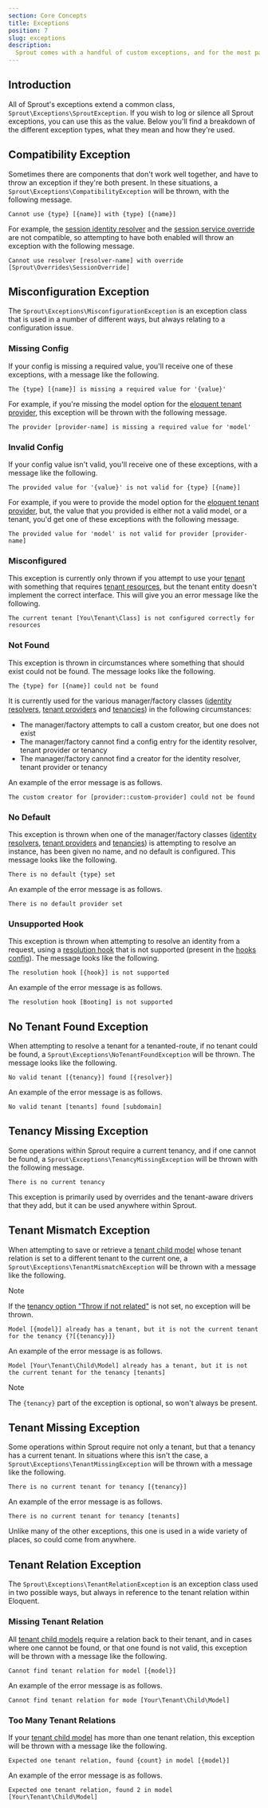 ```yaml
---
section: Core Concepts
title: Exceptions
position: 7
slug: exceptions
description:
  Sprout comes with a handful of custom exceptions, and for the most part, you can identify what's wrong just by the type.
---
```


## Introduction

All of Sprout's exceptions extend a common class, `Sprout\Exceptions\SproutException`.
If you wish to log or silence all Sprout exceptions, you can use this as the value.
Below you'll find a breakdown of the different exception types, what they mean and how they're used.

## Compatibility Exception

Sometimes there are components that don't work well together, and have to throw an exception if they're both present.
In these situations, a `Sprout\Exceptions\CompatibilityException` will be thrown, with the following message.

```text
Cannot use {type} [{name}] with {type} [{name}]
```

For example, the [session identity resolver](session-identity-resolvers) and
the [session service override](session-service-override) are not compatible,
so attempting to have both enabled will throw an exception with the following message.

```text
Cannot use resolver [resolver-name] with override [Sprout\Overrides\SessionOverride]
```

## Misconfiguration Exception

The `Sprout\Exceptions\MisconfigurationException` is an exception class that is used in a number of different ways,
but always relating to a configuration issue.

### Missing Config

If your config is missing a required value, you'll receive one of these exceptions, with a message like the following.

```text
The {type} [{name}] is missing a required value for '{value}'
```

For example,
if you're missing the model option for the [eloquent tenant provider](eloquent-tenant-providers),
this exception will be thrown with the following message.

```text
The provider [provider-name] is missing a required value for 'model'
```

### Invalid Config

If your config value isn't valid, you'll receive one of these exceptions, with a message like the following.

```text
The provided value for '{value}' is not valid for {type} [{name}]
```

For example,
if you were to provide the model option for the [eloquent tenant provider](eloquent-tenant-providers),
but, the value that you provided is either not a valid model, or a tenant,
you'd get one of these exceptions with the following message.

```text
The provided value for 'model' is not valid for provider [provider-name]
```

### Misconfigured

This exception is currently only thrown
if you attempt
to use your [tenant](tenants) with something that requires [tenant resources](tenants#tenants-with-resources),
but the tenant entity doesn't implement the correct interface.
This will give you an error message like the following.

```text
The current tenant [You\Tenant\Class] is not configured correctly for resources
```

### Not Found

This exception is thrown in circumstances where something that should exist could not be found.
The message looks like the following.

```text
The {type} for [{name}] could not be found
```

It is currently used for the various manager/factory classes
([identity resolvers](identity-resolvers), [tenant providers](tenant-providers) and [tenancies](tenancies))
in the following circumstances:

- The manager/factory attempts to call a custom creator, but one does not exist
- The manager/factory cannot find a config entry for the identity resolver, tenant provider or tenancy
- The manager/factory cannot find a creator for the identity resolver, tenant provider or tenancy

An example of the error message is as follows.

```text
The custom creator for [provider::custom-provider] could not be found
```

### No Default

This exception is thrown when one of the manager/factory classes
([identity resolvers](identity-resolvers), [tenant providers](tenant-providers) and [tenancies](tenancies))
is attempting to resolve an instance,
has been given no name, and no default is configured.
This message looks like the following.

```text
There is no default {type} set
```

An example of the error message is as follows.

```text
There is no default provider set
```

### Unsupported Hook

This exception is thrown when attempting to resolve an identity from a request,
using a [resolution hook](resolution-hooks) that is not supported (present in
the [hooks config](configuration#enabled-hooks)).
The message looks like the following.

```text
The resolution hook [{hook}] is not supported
```

An example of the error message is as follows.

```text
The resolution hook [Booting] is not supported
```

## No Tenant Found Exception

When attempting to resolve a tenant for a tenanted-route,
if no tenant could be found, a `Sprout\Exceptions\NoTenantFoundException` will be thrown.
The message looks like the following.

```text
No valid tenant [{tenancy}] found [{resolver}]
```

An example of the error message is as follows.

```text
No valid tenant [tenants] found [subdomain]
```

## Tenancy Missing Exception

Some operations within Sprout require a current tenancy,
and if one cannot be found, a `Sprout\Exceptions\TenancyMissingException` will be thrown with the following message.

```text
There is no current tenancy
```

This exception is primarily used by overrides and the tenant-aware drivers that they add,
but it can be used anywhere within Sprout.

## Tenant Mismatch Exception

When attempting
to save or retrieve a [tenant child model](tenant-child-models)
whose tenant relation is set to a different tenant to the current one,
a `Sprout\Exceptions\TenantMismatchException` will be thrown with a message like the following.

> [!NOTE]
> If the [tenancy option "Throw if not related"](tenancy-options#throw-if-not-related) is not set,
> no exception will be thrown.

```text
Model [{model}] already has a tenant, but it is not the current tenant for the tenancy {?[{tenancy}]}
```

An example of the error message is as follows.

```text
Model [Your\Tenant\Child\Model] already has a tenant, but it is not the current tenant for the tenancy [tenants]
```

> [!NOTE]
> The `{tenancy}` part of the exception is optional, so won't always be present.

## Tenant Missing Exception

Some operations within Sprout require not only a tenant, but that a tenancy has a current tenant.
In situations where this isn't the case, a `Sprout\Exceptions\TenantMissingException` will be thrown with a message like
the following.

```text
There is no current tenant for tenancy [{tenancy}]
```

An example of the error message is as follows.

```text
There is no current tenant for tenancy [tenants]
```

Unlike many of the other exceptions, this one is used in a wide variety of places, so could come from anywhere.

## Tenant Relation Exception

The `Sprout\Exceptions\TenantRelationException` is an exception class used in two possible ways,
but always in reference to the tenant relation within Eloquent.

### Missing Tenant Relation

All [tenant child models](tenant-child-models) require a relation back to their tenant,
and in cases where one cannot be found, or that one found is not valid,
this exception will be thrown with a message like the following.

```text
Cannot find tenant relation for model [{model}]
```

An example of the error message is as follows.

```test
Cannot find tenant relation for mode [Your\Tenant\Child\Model]
```

### Too Many Tenant Relations

If your [tenant child model](tenant-child-models) has more than one tenant relation,
this exception will be thrown with a message like the following.

```text
Expected one tenant relation, found {count} in model [{model}]
```

An example of the error message is as follows.

```text
Expected one tenant relation, found 2 in model [Your\Tenant\Child\Model]
```
